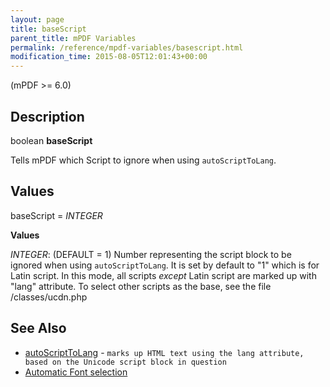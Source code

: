 ```yaml
---
layout: page
title: baseScript
parent_title: mPDF Variables
permalink: /reference/mpdf-variables/basescript.html
modification_time: 2015-08-05T12:01:43+00:00
---
```




<p>(mPDF &gt;= 6.0)</p>
<h2>Description</h2>
<p class="manual_block">boolean <b>baseScript</b></p>
<p>Tells mPDF which Script to ignore when using <code>autoScriptToLang</code>.</p>
<h2>Values</h2>
<p class="manual_param_dt"><span class="parameter">baseScript</span> = <i><span class="smallblock">INTEGER</span></i><span class="smallblock">&nbsp;</span></p>
<p class="manual_param_dd"><b>Values</b>

<i><span class="smallblock">INTEGER</span></i>: (<span class="smallblock">DEFAULT</span> = 1) Number representing the script block to be ignored when using <code>autoScriptToLang</code>. It is set by default to "1" which is for Latin script. In this mode, all scripts <i>except</i> Latin script are marked up with "lang" attribute. To select other scripts as the base, see the file <span class="filename">/classes/ucdn.php</span></p>
<h2>See Also</h2>
<ul>
<li class="manual_boxlist"><a href="{{ "/reference/mpdf-variables/autoscripttolang.html" | prepend: site.baseurl }}">autoScriptToLang</a> - <code><span class="code">marks up HTML text using the lang attribute, based on the Unicode script block in question</code></span></li>
<li class="manual_boxlist"><a href="{{ "/fonts-languages/automatic-font-selection.html" | prepend: site.baseurl }}">Automatic Font selection</a> </li>
</ul>
